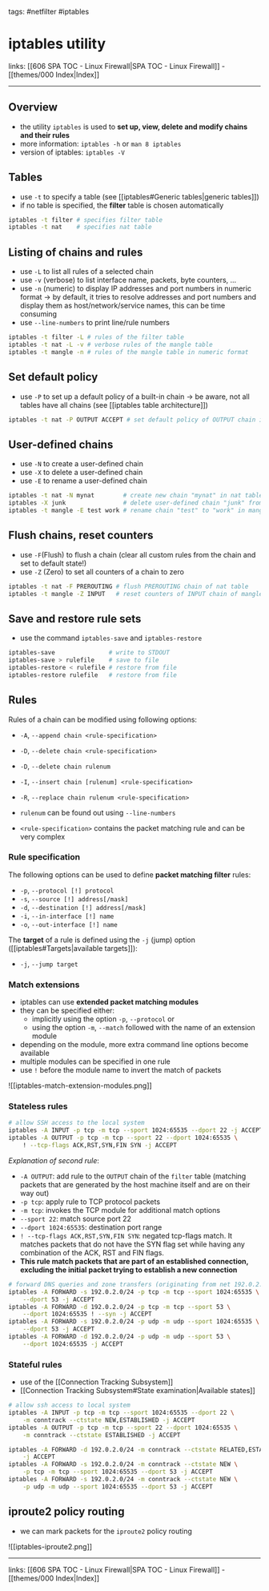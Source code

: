 tags: #netfilter #iptables

# iptables utility

links: [[606 SPA TOC - Linux Firewall|SPA TOC - Linux Firewall]] - [[themes/000 Index|Index]]

---

## Overview

- the utility `iptables` is used to **set up, view, delete and modify chains and their rules**
- more information: `iptables -h` or `man 8 iptables`
- version of iptables: `iptables -V`

## Tables

- use `-t` to specify a table (see [[iptables#Generic tables|generic tables]])
- if no table is specified, the **filter** table is chosen automatically

```bash
iptables -t filter # specifies filter table
iptables -t nat    # specifies nat table
```

## Listing of chains and rules

- use `-L` to list all rules of a selected chain
- use `-v` (verbose) to list interface name, packets, byte counters, ...
- use `-n` (numeric) to display IP addresses and port numbers in numeric format $\rightarrow$ by default, it tries to resolve addresses and port numbers and display them as host/network/service names, this can be time consuming
- use `--line-numbers` to print line/rule numbers

```bash
iptables -t filter -L # rules of the filter table
iptables -t nat -L -v # verbose rules of the mangle table
iptables -t mangle -n # rules of the mangle table in numeric format
```


## Set default policy

- use `-P` to set up a default policy of a built-in chain $\rightarrow$ be aware, not all tables have all chains (see [[iptables table architecture]])

```bash
iptables -t nat -P OUTPUT ACCEPT # set default policy of OUTPUT chain in nat table
```

## User-defined chains

- use `-N` to create a user-defined chain
- use `-X` to delete a user-defined chain
- use `-E` to rename a user-defined chain

```bash
iptables -t nat -N mynat        # create new chain "mynat" in nat table
iptables -X junk                # delete user-defined chain "junk" from filter table
iptables -t mangle -E test work # rename chain "test" to "work" in mangle table
```

## Flush chains, reset counters

- use `-F`(Flush) to flush a chain (clear all custom rules from the chain and set to default state!)
- use `-Z` (Zero) to set all counters of a chain to zero

```bash
iptables -t nat -F PREROUTING # flush PREROUTING chain of nat table
iptables -t mangle -Z INPUT   # reset counters of INPUT chain of mangle table
```

## Save and restore rule sets

- use the command `iptables-save` and `iptables-restore`

```bash
iptables-save               # write to STDOUT
iptables-save > rulefile    # save to file
iptables-restore < rulefile # restore from file
iptables-restore rulefile   # restore from file
```

## Rules

Rules of a chain can be modified using following options:

- `-A`, `--append chain <rule-specification>`
- `-D`, `--delete chain <rule-specification>`
- `-D`, `--delete chain rulenum`
- `-I`, `--insert chain [rulenum] <rule-specification>`
- `-R`, `--replace chain rulenum <rule-specification>`

- `rulenum` can be found out using `--line-numbers`
- `<rule-specification>` contains the packet matching rule and can be very complex

### Rule specification

The following options can be used to define **packet matching filter** rules:

- `-p`, `--protocol [!] protocol`
- `-s`, `--source [!] address[/mask]`
- `-d`, `--destination [!] address[/mask]`
- `-i`, `--in-interface [!] name`
- `-o`, `--out-interface [!] name`

The **target** of a rule is defined using the `-j` (jump) option ([[iptables#Targets|available targets]]):

- `-j`, `--jump target`

### Match extensions

- iptables can use **extended packet matching modules**
- they can be specified either:
	- implicitly using the option `-p`, `--protocol` or
	- using the option `-m`, `--match` followed with the name of an extension module
- depending on the module, more extra command line options become available
- multiple modules can be specified in one rule
- use `!` before the module name to invert the match of packets

![[iptables-match-extension-modules.png]]

### Stateless rules

```bash
# allow SSH access to the local system
iptables -A INPUT -p tcp -m tcp --sport 1024:65535 --dport 22 -j ACCEPT
iptables -A OUTPUT -p tcp -m tcp --sport 22 --dport 1024:65535 \
	! --tcp-flags ACK,RST,SYN,FIN SYN -j ACCEPT
```

*Explanation of second rule*:

- `-A OUTPUT`:  add rule to the `OUTPUT` chain of the `filter` table (matching packets that are generated by the host machine itself and are on their way out)
- `-p tcp`: apply rule to TCP protocol packets
- `-m tcp`: invokes the TCP module for additional match options
- `--sport 22`: match source port 22
- `--dport 1024:65535`: destination port range
- `! --tcp-flags ACK,RST,SYN,FIN SYN`: negated tcp-flags match. It matches packets that do not have the SYN flag set while having any combination of the ACK, RST and FIN flags.
- **This rule match packets that are part of an established connection, excluding the initial packet trying to establish a new connection**

```bash
# forward DNS queries and zone transfers (originating from net 192.0.2.0/24)
iptables -A FORWARD -s 192.0.2.0/24 -p tcp -m tcp --sport 1024:65535 \
	--dport 53 -j ACCEPT
iptables -A FORWARD -d 192.0.2.0/24 -p tcp -m tcp --sport 53 \
	--dport 1024:65535 ! --syn -j ACCEPT
iptables -A FORWARD -s 192.0.2.0/24 -p udp -m udp --sport 1024:65535 \
	--dport 53 -j ACCEPT
iptables -A FORWARD -d 192.0.2.0/24 -p udp -m udp --sport 53 \
	--dport 1024:65535 -j ACCEPT
```

### Stateful rules

- use of the [[Connection Tracking Subsystem]]
- [[Connection Tracking Subsystem#State examination|Available states]]

```bash
# allow ssh access to local system
iptables -A INPUT -p tcp -m tcp --sport 1024:65535 --dport 22 \
	-m conntrack --ctstate NEW,ESTABLISHED -j ACCEPT
iptables -A OUTPUT -p tcp -m tcp --sport 22 --dport 1024:65535 \
	-m conntrack --ctstate ESTABLISHED -j ACCEPT
```

```bash
iptables -A FORWARD -d 192.0.2.0/24 -m conntrack --ctstate RELATED,ESTABLISHED \
	-j ACCEPT
iptables -A FORWARD -s 192.0.2.0/24 -m conntrack --ctstate NEW \
	-p tcp -m tcp --sport 1024:65535 --dport 53 -j ACCEPT
iptables -A FORWARD -s 192.0.2.0/24 -m conntrack --ctstate NEW \
	-p udp -m udp --sport 1024:65535 --dport 53 -j ACCEPT
```

## iproute2 policy routing

- we can mark packets for the `iproute2` policy routing

![[iptables-iproute2.png]]

---
links: [[606 SPA TOC - Linux Firewall|SPA TOC - Linux Firewall]] - [[themes/000 Index|Index]]